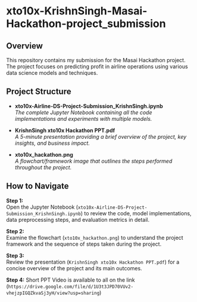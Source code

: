 # xto10x-KrishnSingh-Masai-Hackathon-project_submission

## Overview
This repository contains my submission for the Masai Hackathon project. The project focuses on predicting profit in airline operations using various data science models and techniques.

## Project Structure
- **xto10x-Airline-DS-Project-Submission_KrishnSingh.ipynb**  
  *The complete Jupyter Notebook containing all the code implementations and experiments with multiple models.*

- **KrishnSingh xto10x Hackathon PPT.pdf**  
  *A 5-minute presentation providing a brief overview of the project, key insights, and business impact.*

- **xto10x_hackathon.png**  
  *A flowchart/framework image that outlines the steps performed throughout the project.*

## How to Navigate
**Step 1:**  
Open the Jupyter Notebook (`xto10x-Airline-DS-Project-Submission_KrishnSingh.ipynb`) to review the code, model implementations, data preprocessing steps, and evaluation metrics in detail.

**Step 2:**  
Examine the flowchart (`xto10x_hackathon.png`) to understand the project framework and the sequence of steps taken during the project.

**Step 3:**  
Review the presentation (`KrishnSingh xto10x Hackathon PPT.pdf`) for a concise overview of the project and its main outcomes.

**Step 4:**
Short PPT Video is available to all on the link (`https://drive.google.com/file/d/1U3t3JPD70VUv2-vhejzpIGQZkvaSj3yH/view?usp=sharing`)
